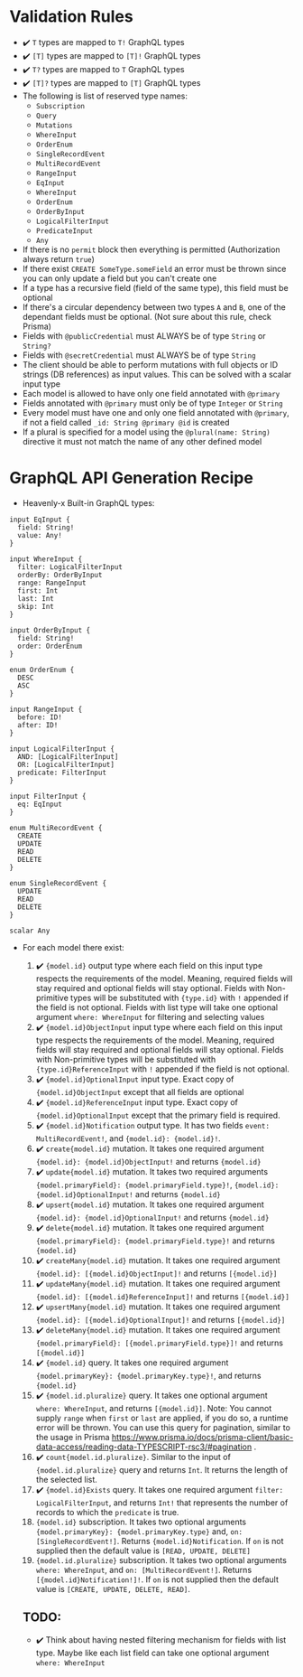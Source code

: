 # Validation Rules

- ✔️ `T` types are mapped to `T!` GraphQL types
- ✔️ `[T]` types are mapped to `[T]!` GraphQL types
- ✔️ `T?` types are mapped to `T` GraphQL types
- ✔️ `[T]?` types are mapped to `[T]` GraphQL types
- The following is list of reserved type names:
  - `Subscription`
  - `Query`
  - `Mutations`
  - `WhereInput`
  - `OrderEnum`
  - `SingleRecordEvent`
  - `MultiRecordEvent`
  - `RangeInput`
  - `EqInput`
  - `WhereInput`
  - `OrderEnum`
  - `OrderByInput`
  - `LogicalFilterInput`
  - `PredicateInput`
  - `Any`
- If there is no `permit` block then everything is permitted (Authorization always return `true`)
- If there exist `CREATE SomeType.someField` an error must be thrown since you can only update a field but you can't create one
- If a type has a recursive field (field of the same type), this field must be optional
- If there's a circular dependency between two types `A` and `B`, one of the dependant fields must be optional. (Not sure about this rule, check Prisma)
- Fields with `@publicCredential` must ALWAYS be of type `String` or `String?`
- Fields with `@secretCredential` must ALWAYS be of type `String`
- The client should be able to perform mutations with full objects or ID strings (DB references) as input values. This can be solved with a scalar input type
- Each model is allowed to have only one field annotated with `@primary`
- Fields annotated with `@primary` must only be of type `Integer` or `String`
- Every model must have one and only one field annotated with `@primary`, if not a field called `_id: String @primary @id` is created
- If a plural is specified for a model using the `@plural(name: String)` directive it must not match the name of any other defined model

# GraphQL API Generation Recipe

- Heavenly-x Built-in GraphQL types:

```gql
input EqInput {
  field: String!
  value: Any!
}

input WhereInput {
  filter: LogicalFilterInput
  orderBy: OrderByInput
  range: RangeInput
  first: Int
  last: Int
  skip: Int
}

input OrderByInput {
  field: String!
  order: OrderEnum
}

enum OrderEnum {
  DESC
  ASC
}

input RangeInput {
  before: ID!
  after: ID!
}

input LogicalFilterInput {
  AND: [LogicalFilterInput]
  OR: [LogicalFilterInput]
  predicate: FilterInput
}

input FilterInput {
  eq: EqInput
}

enum MultiRecordEvent {
  CREATE
  UPDATE
  READ
  DELETE
}

enum SingleRecordEvent {
  UPDATE
  READ
  DELETE
}

scalar Any
```

- For each model there exist:

  1. ✔️ `{model.id}` output type where each field on this input type respects the requirements of the model. Meaning, required fields will stay required and optional fields will stay optional. Fields with Non-primitive types will be substituted with `{type.id}` with `!` appended if the field is not optional. Fields with list type will take one optional argument `where: WhereInput` for filtering and selecting values
  2. ✔️ `{model.id}ObjectInput` input type where each field on this input type respects the requirements of the model. Meaning, required fields will stay required and optional fields will stay optional. Fields with Non-primitive types will be substituted with `{type.id}ReferenceInput` with `!` appended if the field is not optional.
  3. ✔️ `{model.id}OptionalInput` input type. Exact copy of `{model.id}ObjectInput` except that all fields are optional
  4. ✔️ `{model.id}ReferenceInput` input type. Exact copy of `{model.id}OptionalInput` except that the primary field is required.
  5. ✔️ `{model.id}Notification` output type. It has two fields `event: MultiRecordEvent!`, and `{model.id}: {model.id}!`.
  6. ✔️ `create{model.id}` mutation. It takes one required argument
     `{model.id}: {model.id}ObjectInput!`
     and returns
     `{model.id}`
  7. ✔️ `update{model.id}` mutation. It takes two required arguments
     `{model.primaryField}: {model.primaryField.type}!`,
     `{model.id}: {model.id}OptionalInput!`
     and returns
     `{model.id}`
  8. ✔️ `upsert{model.id}` mutation. It takes one required argument
     `{model.id}: {model.id}OptionalInput!`
     and returns
     `{model.id}`
  9. ✔️ `delete{model.id}` mutation. It takes one required argument
     `{model.primaryField}: {model.primaryField.type}!`
     and returns
     `{model.id}`
  10. ✔️ `createMany{model.id}` mutation. It takes one required argument
      `{model.id}: [{model.id}ObjectInput]!`
      and returns
      `[{model.id}]`
  11. ✔️ `updateMany{model.id}` mutation. It takes one required argument
      `{model.id}: [{model.id}ReferenceInput]!`
      and returns
      `[{model.id}]`
  12. ✔️ `upsertMany{model.id}` mutation. It takes one required argument
      `{model.id}: [{model.id}OptionalInput]!`
      and returns
      `[{model.id}]`
  13. ✔️ `deleteMany{model.id}` mutation. It takes one required argument
      `{model.primaryField}: [{model.primaryField.type}]!`
      and returns
      `[{model.id}]`
  14. ✔️ `{model.id}` query. It takes one required argument `{model.primaryKey}: {model.primaryKey.type}!`, and returns `{model.id}`
  15. ✔️ `{model.id.pluralize}` query. It takes one optional argument `where: WhereInput`, and returns `[{model.id}]`. Note: You cannot supply `range` when `first` or `last` are applied, if you do so, a runtime error will be thrown. You can use this query for pagination, similar to the usage in Prisma https://www.prisma.io/docs/prisma-client/basic-data-access/reading-data-TYPESCRIPT-rsc3/#pagination .
  16. ✔️ `count{model.id.pluralize}`. Similar to the input of `{model.id.pluralize}` query and returns `Int`. It returns the length of the selected list.
  17. ✔️ `{model.id}Exists` query. It takes one required argument `filter: LogicalFilterInput`, and returns `Int!` that represents the number of records to which the `predicate` is true.
  18. `{model.id}` subscription. It takes two optional arguments `{model.primaryKey}: {model.primaryKey.type}` and, `on: [SingleRecordEvent!]`. Returns `{model.id}Notification`. If `on` is not supplied then the default value is `[READ, UPDATE, DELETE]`
  19. `{model.id.pluralize}` subscription. It takes two optional arguments `where: WhereInput`, and `on: [MultiRecordEvent!]`. Returns `[{model.id}Notification!]!`. If `on` is not supplied then the default value is `[CREATE, UPDATE, DELETE, READ]`.

  ## TODO:

  - ✔️ Think about having nested filtering mechanism for fields with list type. Maybe like each list field can take one optional argument `where: WhereInput`
